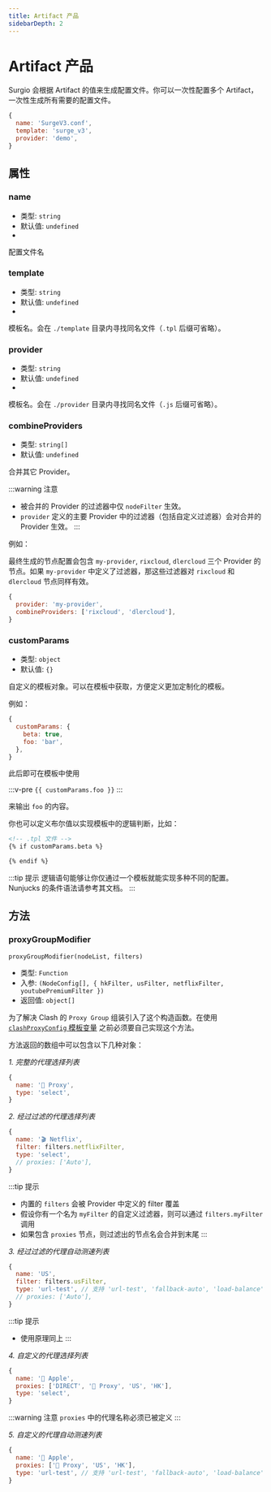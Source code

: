 ```yaml
---
title: Artifact 产品
sidebarDepth: 2
---
```


# Artifact 产品

Surgio 会根据 Artifact 的值来生成配置文件。你可以一次性配置多个 Artifact，一次性生成所有需要的配置文件。

```js
{
  name: 'SurgeV3.conf',
  template: 'surge_v3',
  provider: 'demo',
}
```

## 属性

### name

- 类型: `string`
- 默认值: `undefined`
- <Badge text="必须" vertical="middle" />

配置文件名

### template

- 类型: `string`
- 默认值: `undefined`
- <Badge text="必须" vertical="middle" />

模板名。会在 `./template` 目录内寻找同名文件（`.tpl` 后缀可省略）。

### provider

- 类型: `string`
- 默认值: `undefined`
- <Badge text="必须" vertical="middle" />

模板名。会在 `./provider` 目录内寻找同名文件（`.js` 后缀可省略）。

### combineProviders

- 类型: `string[]`
- 默认值: `undefined`

合并其它 Provider。

:::warning 注意
- 被合并的 Provider 的过滤器中仅 `nodeFilter` 生效。
- `provider` 定义的主要 Provider 中的过滤器（包括自定义过滤器）会对合并的 Provider 生效。
:::

例如：

最终生成的节点配置会包含 `my-provider`, `rixcloud`, `dlercloud` 三个 Provider 的节点。如果 `my-provider` 中定义了过滤器，那这些过滤器对 `rixcloud` 和 `dlercloud` 节点同样有效。

```js
{
  provider: 'my-provider',
  combineProviders: ['rixcloud', 'dlercloud'],
}
```

### customParams

- 类型: `object`
- 默认值: `{}`

自定义的模板对象。可以在模板中获取，方便定义更加定制化的模板。

例如：

```js
{
  customParams: {
    beta: true,
    foo: 'bar',
  },
}
```

此后即可在模板中使用 

:::v-pre
`{{ customParams.foo }}`
:::

来输出 `foo` 的内容。

你也可以定义布尔值以实现模板中的逻辑判断，比如：

```html
<!-- .tpl 文件 -->
{% if customParams.beta %}

{% endif %}
```

:::tip 提示
逻辑语句能够让你仅通过一个模板就能实现多种不同的配置。Nunjucks 的条件语法请参考其文档。
:::

## 方法

### proxyGroupModifier

`proxyGroupModifier(nodeList, filters)`

- 类型: `Function`
- 入参: `(NodeConfig[], { hkFilter, usFilter, netflixFilter, youtubePremiumFilter })`
- 返回值: `object[]`

为了解决 Clash 的 `Proxy Group` 组装引入了这个构造函数。在使用 [`clashProxyConfig` 模板变量](/guide/custom-template#clashproxyconfig) 之前必须要自己实现这个方法。

方法返回的数组中可以包含以下几种对象：

*1. 完整的代理选择列表*

```js
{
  name: '🚀 Proxy',
  type: 'select',
}
```

*2. 经过过滤的代理选择列表*

```js
{
  name: '🎬 Netflix',
  filter: filters.netflixFilter,
  type: 'select',
  // proxies: ['Auto'],
}
```

:::tip 提示
- 内置的 `filters` 会被 Provider 中定义的 filter 覆盖
- 假设你有一个名为 `myFilter` 的自定义过滤器，则可以通过 `filters.myFilter` 调用
- 如果包含 `proxies` 节点，则过滤出的节点名会合并到末尾
:::

*3. 经过过滤的代理自动测速列表*

```js
{
  name: 'US',
  filter: filters.usFilter,
  type: 'url-test', // 支持 'url-test', 'fallback-auto', 'load-balance'
  // proxies: ['Auto'],
}
```

:::tip 提示
- 使用原理同上
:::

*4. 自定义的代理选择列表*

```js
{
  name: '🍎 Apple',
  proxies: ['DIRECT', '🚀 Proxy', 'US', 'HK'],
  type: 'select',
}
```

:::warning 注意
`proxies` 中的代理名称必须已被定义
:::

*5. 自定义的代理自动测速列表*

```js
{
  name: '🍎 Apple',
  proxies: ['🚀 Proxy', 'US', 'HK'],
  type: 'url-test', // 支持 'url-test', 'fallback-auto', 'load-balance'
}
```
